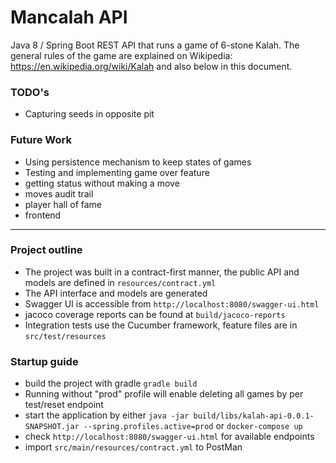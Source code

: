 # Mancalah API

Java 8 / Spring Boot REST API that runs a game of 6-stone Kalah. The general rules of the game are explained on Wikipedia: https://en.wikipedia.org/wiki/Kalah and also below in this document. 


### TODO's
- Capturing seeds in opposite pit

### Future Work
- Using persistence mechanism to keep states of games
- Testing and implementing game over feature
- getting status without making a move
- moves audit trail
- player hall of fame
- frontend

---

### Project outline

- The project was built in a contract-first manner, the public API and models are defined in `resources/contract.yml` 
- The API interface and models are generated
- Swagger UI is accessible from `http://localhost:8080/swagger-ui.html`
- jacoco coverage reports can be found at `build/jacoco-reports`
- Integration tests use the Cucumber framework, feature files are in `src/test/resources`


### Startup guide

* build the project with gradle `gradle build`
* Running without "prod" profile will enable deleting all games by per test/reset endpoint
* start the application by either `java -jar build/libs/kalah-api-0.0.1-SNAPSHOT.jar --spring.profiles.active=prod` or `docker-compose up`
* check `http://localhost:8080/swagger-ui.html` for available endpoints
* import `src/main/resources/contract.yml` to PostMan
